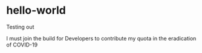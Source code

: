 # hello-world
Testing out

I must join the build for Developers to contribute my quota in the eradication of COVID-19
